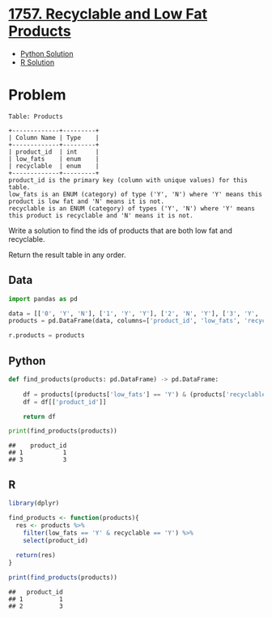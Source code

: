 
# [1757. Recyclable and Low Fat Products](https://leetcode.com/problems/recyclable-and-low-fat-products/)

- [Python Solution](#python)
- [R Solution](#r)

# Problem

    Table: Products

    +-------------+---------+
    | Column Name | Type    |
    +-------------+---------+
    | product_id  | int     |
    | low_fats    | enum    |
    | recyclable  | enum    |
    +-------------+---------+
    product_id is the primary key (column with unique values) for this table.
    low_fats is an ENUM (category) of type ('Y', 'N') where 'Y' means this product is low fat and 'N' means it is not.
    recyclable is an ENUM (category) of types ('Y', 'N') where 'Y' means this product is recyclable and 'N' means it is not.

Write a solution to find the ids of products that are both low fat and
recyclable.

Return the result table in any order.

## Data

``` python
import pandas as pd

data = [['0', 'Y', 'N'], ['1', 'Y', 'Y'], ['2', 'N', 'Y'], ['3', 'Y', 'Y'], ['4', 'N', 'N']]
products = pd.DataFrame(data, columns=['product_id', 'low_fats', 'recyclable']).astype({'product_id':'int64', 'low_fats':'category', 'recyclable':'category'})

r.products = products
```

## Python

``` python
def find_products(products: pd.DataFrame) -> pd.DataFrame:
    
    df = products[(products['low_fats'] == 'Y') & (products['recyclable'] == 'Y')]
    df = df[['product_id']]

    return df

print(find_products(products))
```

    ##    product_id
    ## 1           1
    ## 3           3

## R

``` r
library(dplyr)

find_products <- function(products){
  res <- products %>%
    filter(low_fats == 'Y' & recyclable == 'Y') %>%
    select(product_id)
  
  return(res)
}

print(find_products(products))
```

    ##   product_id
    ## 1          1
    ## 2          3
